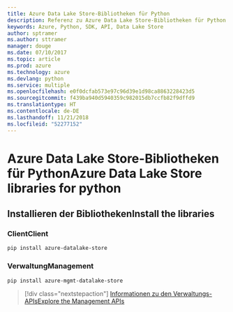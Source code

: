 ```yaml
---
title: Azure Data Lake Store-Bibliotheken für Python
description: Referenz zu Azure Data Lake Store-Bibliotheken für Python
keywords: Azure, Python, SDK, API, Data Lake Store
author: sptramer
ms.author: sttramer
manager: douge
ms.date: 07/10/2017
ms.topic: article
ms.prod: azure
ms.technology: azure
ms.devlang: python
ms.service: multiple
ms.openlocfilehash: e0f0dcfab573e97c96d39e1d98ca8863228423d5
ms.sourcegitcommit: f439ba940d5940359c982015db7ccfb82f9dffd9
ms.translationtype: HT
ms.contentlocale: de-DE
ms.lasthandoff: 11/21/2018
ms.locfileid: "52277152"
---
```

# <a name="azure-data-lake-store-libraries-for-python"></a><span data-ttu-id="27692-104">Azure Data Lake Store-Bibliotheken für Python</span><span class="sxs-lookup"><span data-stu-id="27692-104">Azure Data Lake Store libraries for python</span></span>

## <a name="install-the-libraries"></a><span data-ttu-id="27692-105">Installieren der Bibliotheken</span><span class="sxs-lookup"><span data-stu-id="27692-105">Install the libraries</span></span>
### <a name="client"></a><span data-ttu-id="27692-106">Client</span><span class="sxs-lookup"><span data-stu-id="27692-106">Client</span></span>

```bash
pip install azure-datalake-store
```

### <a name="management"></a><span data-ttu-id="27692-107">Verwaltung</span><span class="sxs-lookup"><span data-stu-id="27692-107">Management</span></span>

```bash
pip install azure-mgmt-datalake-store
```
> [!div class="nextstepaction"]
> [<span data-ttu-id="27692-108">Informationen zu den Verwaltungs-APIs</span><span class="sxs-lookup"><span data-stu-id="27692-108">Explore the Management APIs</span></span>](/python/api/overview/azure/datalakestore/management)